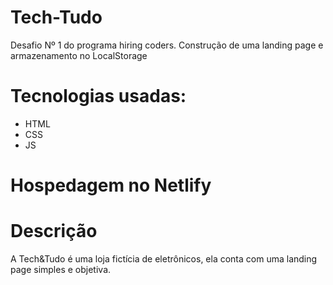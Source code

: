 # Tech-Tudo
Desafio Nº 1 do programa hiring coders. 
Construção de uma landing page e armazenamento no LocalStorage

# Tecnologias usadas: 
- HTML
- CSS
- JS

# Hospedagem no Netlify


# Descrição
A Tech&Tudo é uma loja fictícia de eletrônicos, ela conta com uma landing page simples e objetiva. 